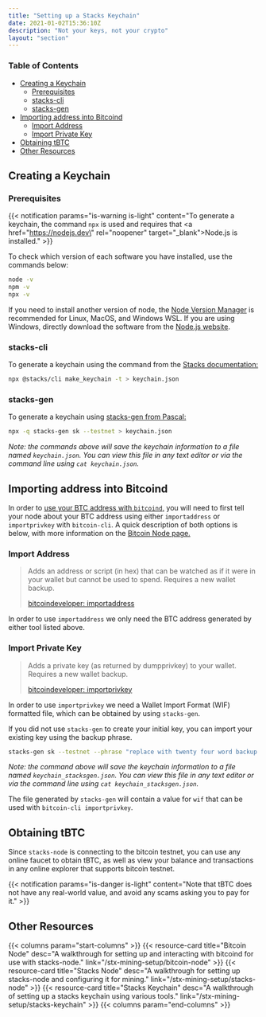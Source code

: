 ```yaml
---
title: "Setting up a Stacks Keychain"
date: 2021-01-02T15:36:10Z
description: "Not your keys, not your crypto"
layout: "section"
---
```


### Table of Contents

- [Creating a Keychain](#creating-a-keychain)
  - [Prerequisites](#prerequisites)
  - [stacks-cli](#stacks-cli)
  - [stacks-gen](#stacks-gen)
- [Importing address into Bitcoind](#importing-address-into-bitcoind)
  - [Import Address](#import-address)
  - [Import Private Key](#import-private-key)
- [Obtaining tBTC](#obtaining-tbtc)
- [Other Resources](#other-resources)

## Creating a Keychain

### Prerequisites

{{< notification params="is-warning is-light"
 content="To generate a keychain, the command <code>npx</code> is used and requires that <a href=\"https://nodejs.dev\" rel=\"noopener\" target=\"_blank\">Node.js</a> is installed." >}}

To check which version of each software you have installed, use the commands below:

```bash
node -v
npm -v
npx -v
```

If you need to install another version of node, the [Node Version Manager](https://github.com/nvm-sh/nvm) is recommended for Linux, MacOS, and Windows WSL. If you are using Windows, directly download the software from the [Node.js website](https://nodejs.devNode.js).

### stacks-cli

To generate a keychain using the command from the [Stacks documentation:](https://docs.blockstack.org/start-mining#running-a-miner)

```bash
npx @stacks/cli make_keychain -t > keychain.json
```

### stacks-gen

To generate a keychain using [stacks-gen from Pascal:](https://github.com/psq/stacks-gen)

```bash
npx -q stacks-gen sk --testnet > keychain.json
```

*Note: the commands above will save the keychain information to a file named `keychain.json`. You can view this file in any text editor or via the command line using `cat keychain.json`.*

## Importing address into Bitcoind

In order to [use your BTC address with `bitcoind`,](/stx-mining-setup/bitcoin-node/#interacting-with-bitcoind) you will need to first tell your node about your BTC address using either `importaddress` or `importprivkey` with `bitcoin-cli`. A quick description of both options is below, with more information on the [Bitcoin Node page.](#other-resources)

### Import Address

> Adds an address or script (in hex) that can be watched as if it were in your wallet but cannot be used to spend. Requires a new wallet backup.
> 
> [bitcoindeveloper: importaddress](https://developer.bitcoin.org/reference/rpc/importaddress.html)

In order to use `importaddress` we only need the BTC address generated by either tool listed above.

### Import Private Key

> Adds a private key (as returned by dumpprivkey) to your wallet. Requires a new wallet backup.
> 
> [bitcoindeveloper: importprivkey](https://developer.bitcoin.org/reference/rpc/importprivkey.html)

In order to use `importprivkey` we need a Wallet Import Format (WIF) formatted file, which can be obtained by using `stacks-gen`.

If you did not use `stacks-gen` to create your initial key, you can import your existing key using the backup phrase.

```bash
stacks-gen sk --testnet --phrase "replace with twenty four word backup phrase" > keychain_stacksgen.json
```

*Note: the command above will save the keychain information to a file named `keychain_stacksgen.json`. You can view this file in any text editor or via the command line using `cat keychain_stacksgen.json`.*

The file generated by `stacks-gen` will contain a value for `wif` that can be used with `bitcoin-cli importprivkey`.

## Obtaining tBTC

Since `stacks-node` is connecting to the bitcoin testnet, you can use any online faucet to obtain tBTC, as well as view your balance and transactions in any online explorer that supports bitcoin testnet.

{{< notification params="is-danger is-light"
 content="Note that tBTC does not have any real-world value, and avoid any scams asking you to pay for it." >}}

## Other Resources

{{< columns param="start-columns" >}}
  {{< resource-card title="Bitcoin Node"
    desc="A walkthrough for setting up and interacting with bitcoind for use with stacks-node."
    link="/stx-mining-setup/bitcoin-node" >}}
  {{< resource-card title="Stacks Node"
    desc="A walkthrough for setting up stacks-node and configuring it for mining."
    link="/stx-mining-setup/stacks-node" >}}
  {{< resource-card title="Stacks Keychain"
    desc="A walkthrough of setting up a stacks keychain using various tools."
    link="/stx-mining-setup/stacks-keychain" >}}
{{< columns param="end-columns" >}}
